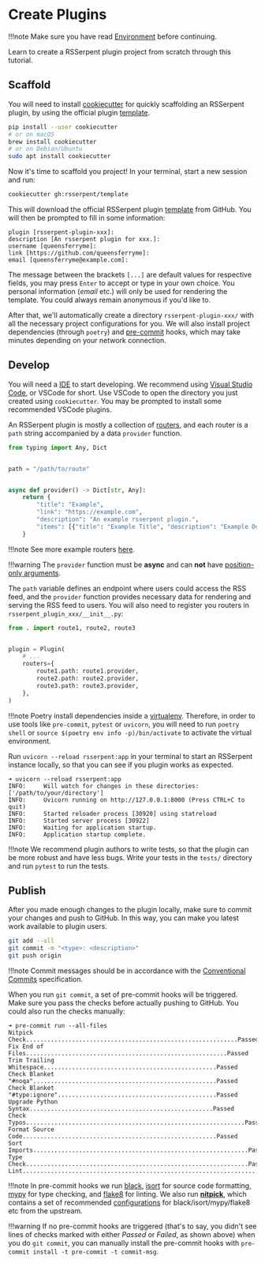 # Create Plugins

!!!note
    Make sure you have read [Environment](index.md) before continuing.

Learn to create a RSSerpent plugin project from scratch through this tutorial.

## Scaffold

You will need to install [cookiecutter](https://cookiecutter.readthedocs.io/en/stable/installation.html) for quickly scaffolding an RSSerpent plugin, by using the official plugin [template](https://github.com/RSSerpent/template).

```bash
pip install --user cookiecutter
# or on macOS
brew install cookiecutter
# or on Debian/Ubuntu
sudo apt install cookiecutter
```

Now it's time to scaffold you project! In your terminal, start a new session and run:

```bash
cookiecutter gh:rsserpent/template
```

This will download the official RSSerpent plugin [template](https://github.com/RSSerpent/template) from GitHub. You will then be prompted to fill in some information:

```
plugin [rsserpent-plugin-xxx]:
description [An rsserpent plugin for xxx.]:
username [queensferryme]:
link [https://github.com/queensferryme]:
email [queensferryme@example.com]:
```

The message between the brackets `[...]` are default values for respective fields, you may press `Enter` to accept or type in your own choice. You personal information (*email* etc.) will only be used for rendering the template. You could always remain anonymous if you'd like to.

After that, we'll automatically create a directory `rsserpent-plugin-xxx/` with all the necessary project configurations for you. We will also install project dependencies (through `poetry`) and [pre-commit](https://pre-commit.com/) hooks, which may take minutes depending on your network connection.

## Develop

You will need a [IDE](https://en.wikipedia.org/wiki/Integrated_development_environment) to start developing. We recommend using [Visual Studio Code](https://code.visualstudio.com/), or VSCode for short. Use VSCode to open the directory you just created using `cookiecutter`. You may be prompted to install some recommended VSCode plugins.

An RSSerpent plugin is mostly a collection of [routers](/usage/router.md), and each router is a `path` string accompanied by a data `provider` function.

```python
from typing import Any, Dict


path = "/path/to/route"


async def provider() -> Dict[str, Any]:
    return {
        "title": "Example",
        "link": "https://example.com",
        "description": "An example rsserpent plugin.",
        "items": [{"title": "Example Title", "description": "Example Description"}],
    }
```

!!!note
    See more example routers [here](https://github.com/RSSerpent/RSSerpent/tree/master/rsserpent/plugins/builtin).

!!!warning
    The `provider` function must be **async** and can **not** have [position-only arguments](https://docs.python.org/3/faq/programming.html#faq-positional-only-arguments).

The `path` variable defines an endpoint where users could access the RSS feed, and the `provider` function provides necessary data for rendering and serving the RSS feed to users. You will also need to register you routers in `rsserpent_plugin_xxx/__init__.py`:

```python
from . import route1, route2, route3


plugin = Plugin(
    # ...
    routers={
        route1.path: route1.provider,
        route2.path: route2.provider,
        route3.path: route3.provider,
    },
)
```

!!!note
    Poetry install dependencies inside a [virtualenv](https://virtualenv.pypa.io/). Therefore, in order to use tools like `pre-commit`, `pytest` or `uvicorn`, you will need to run `poetry shell` or `source $(poetry env info -p)/bin/activate` to activate the virtual environment.

Run `uvicorn --reload rsserpent:app` in your terminal to start an RSSerpent instance locally, so that you can see if you plugin works as expected.

```
➜ uvicorn --reload rsserpent:app
INFO:     Will watch for changes in these directories: ['/path/to/your/directory']
INFO:     Uvicorn running on http://127.0.0.1:8000 (Press CTRL+C to quit)
INFO:     Started reloader process [30920] using statreload
INFO:     Started server process [30922]
INFO:     Waiting for application startup.
INFO:     Application startup complete.
```

!!!note
    We recommend plugin authors to write tests, so that the plugin can be more robust and have less bugs. Write your tests in the `tests/` directory and run `pytest` to run the tests.

## Publish

After you made enough changes to the plugin locally, make sure to commit your changes and push to GitHub. In this way, you can make you latest work available to plugin users.

```bash
git add --all
git commit -m "<type>: <description>"
git push origin
```

!!!note
    Commit messages should be in accordance with the [Conventional Commits](https://www.conventionalcommits.org/) specification.

When you run `git commit`, a set of pre-commit hooks will be triggered. Make sure you pass the checks before actually pushing to GitHub. You could also run the checks manually:

```
➜ pre-commit run --all-files
Nitpick Check............................................................Passed
Fix End of Files.........................................................Passed
Trim Trailing Whitespace.................................................Passed
Check Blanket "#noqa"....................................................Passed
Check Blanket "#type:ignore".............................................Passed
Upgrade Python Syntax....................................................Passed
Check Typos..............................................................Passed
Format Source Code.......................................................Passed
Sort Imports.............................................................Passed
Type Check...............................................................Passed
Lint.....................................................................Passed
```

!!!note
    In pre-commit hooks we run [black](https://github.com/psf/black), [isort](https://github.com/pycqa/isort) for source code formatting, [mypy](https://github.com/python/mypy) for type checking, and [flake8](https://github.com/PyCQA/flake8) for linting.
    We also run [**nitpick**](https://github.com/andreoliwa/nitpick), which contains a set of recommended [configurations](https://github.com/RSSerpent/RSSerpent/blob/master/styles/main.toml) for black/isort/mypy/flake8 etc from the upstream.

!!!warning
    If no pre-commit hooks are triggered (that's to say, you didn't see lines of checks marked with either *Passed* or *Failed*, as shown above) when you do `git commit`, you can manually install the pre-commit hooks with `pre-commit install -t pre-commit -t commit-msg`.
